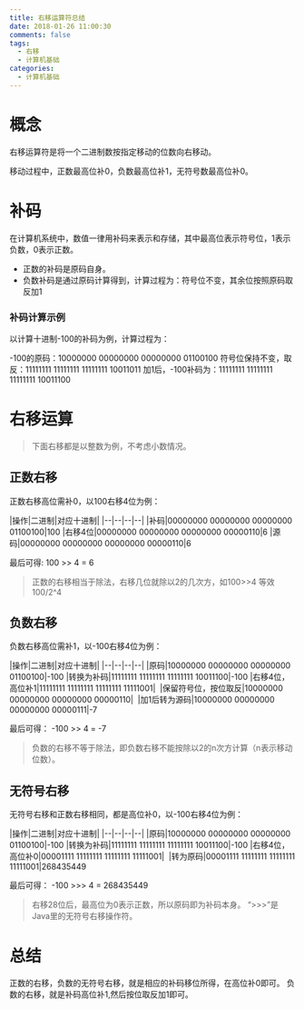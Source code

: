 ```yaml
---
title: 右移运算符总结
date: 2018-01-26 11:00:30 
comments: false
tags:
  - 右移
  - 计算机基础
categories:
  - 计算机基础
---
```


# 概念 #

右移运算符是将一个二进制数按指定移动的位数向右移动。

移动过程中，正数最高位补0，负数最高位补1，无符号数最高位补0。

# 补码 #

在计算机系统中，数值一律用补码来表示和存储，其中最高位表示符号位，1表示负数，0表示正数。 

- 正数的补码是原码自身。
- 负数补码是通过原码计算得到，计算过程为：符号位不变，其余位按照原码取反加1

### 补码计算示例 ###

以计算十进制-100的补码为例，计算过程为：

-100的原码：10000000 00000000 00000000 01100100
符号位保持不变，取反：11111111 11111111 11111111 10011011
加1后，-100补码为：11111111 11111111 11111111 10011100

# 右移运算 #

>下面右移都是以整数为例，不考虑小数情况。

## 正数右移 ##

正数右移高位需补0，以100右移4位为例：

|操作|二进制|对应十进制|
|--|--|--|--|
|补码|00000000 00000000 00000000 01100100|100
|右移4位|00000000 00000000 00000000 00000110|6
|源码|00000000 00000000 00000000 00000110|6

最后可得: 100 >> 4 = 6

> 正数的右移相当于除法，右移几位就除以2的几次方，如100>>4 等效 100/2^4

## 负数右移 ##

负数右移高位需补1，以-100右移4位为例：

|操作|二进制|对应十进制|
|--|--|--|--|
|原码|10000000 00000000 00000000 01100100|-100
|转换为补码|11111111 11111111 11111111 10011100|-100
|右移4位，高位补1|11111111 11111111 11111111 11111001|&nbsp;
|保留符号位，按位取反|10000000 00000000 00000000 00000110|&nbsp;
|加1后转为源码|10000000 00000000 00000000 00000111|-7

最后可得： -100 >> 4 = -7

> 负数的右移不等于除法，即负数右移不能按除以2的n次方计算（n表示移动位数）。

## 无符号右移 ##

无符号右移和正数右移相同，都是高位补0，以-100右移4位为例：

|操作|二进制|对应十进制|
|--|--|--|--|
|原码|10000000 00000000 00000000 01100100|-100
|转换为补码|11111111 11111111 11111111 10011100|-100
|右移4位，高位补0|00001111 11111111 11111111 11111001|&nbsp;
|转为原码|00001111 11111111 11111111 11111001|268435449

最后可得： -100 >>> 4 = 268435449

> 右移28位后，最高位为0表示正数，所以原码即为补码本身。
> “>>>”是Java里的无符号右移操作符。

# 总结 #

正数的右移，负数的无符号右移，就是相应的补码移位所得，在高位补0即可。
负数的右移，就是补码高位补1,然后按位取反加1即可。
